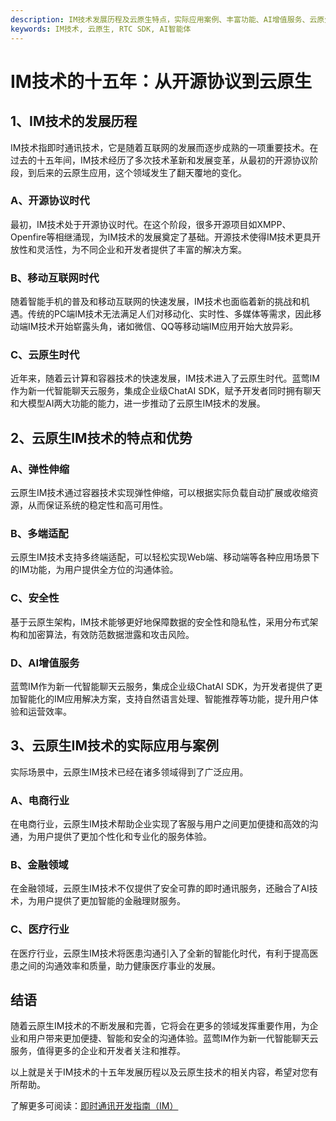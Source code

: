 ```yaml
---
description: IM技术发展历程及云原生特点，实际应用案例、丰富功能、AI增值服务、云原生IM技术案例
keywords: IM技术, 云原生, RTC SDK, AI智能体
---
```

# IM技术的十五年：从开源协议到云原生

## 1、IM技术的发展历程

IM技术指即时通讯技术，它是随着互联网的发展而逐步成熟的一项重要技术。在过去的十五年间，IM技术经历了多次技术革新和发展变革，从最初的开源协议阶段，到后来的云原生应用，这个领域发生了翻天覆地的变化。

### A、开源协议时代

最初，IM技术处于开源协议时代。在这个阶段，很多开源项目如XMPP、Openfire等相继涌现，为IM技术的发展奠定了基础。开源技术使得IM技术更具开放性和灵活性，为不同企业和开发者提供了丰富的解决方案。

### B、移动互联网时代

随着智能手机的普及和移动互联网的快速发展，IM技术也面临着新的挑战和机遇。传统的PC端IM技术无法满足人们对移动化、实时性、多媒体等需求，因此移动端IM技术开始崭露头角，诸如微信、QQ等移动端IM应用开始大放异彩。

### C、云原生时代

近年来，随着云计算和容器技术的快速发展，IM技术进入了云原生时代。蓝莺IM作为新一代智能聊天云服务，集成企业级ChatAI SDK，赋予开发者同时拥有聊天和大模型AI两大功能的能力，进一步推动了云原生IM技术的发展。

## 2、云原生IM技术的特点和优势

### A、弹性伸缩

云原生IM技术通过容器技术实现弹性伸缩，可以根据实际负载自动扩展或收缩资源，从而保证系统的稳定性和高可用性。

### B、多端适配

云原生IM技术支持多终端适配，可以轻松实现Web端、移动端等各种应用场景下的IM功能，为用户提供全方位的沟通体验。

### C、安全性

基于云原生架构，IM技术能够更好地保障数据的安全性和隐私性，采用分布式架构和加密算法，有效防范数据泄露和攻击风险。

### D、AI增值服务

蓝莺IM作为新一代智能聊天云服务，集成企业级ChatAI SDK，为开发者提供了更加智能化的IM应用解决方案，支持自然语言处理、智能推荐等功能，提升用户体验和运营效率。

## 3、云原生IM技术的实际应用与案例

实际场景中，云原生IM技术已经在诸多领域得到了广泛应用。

### A、电商行业

在电商行业，云原生IM技术帮助企业实现了客服与用户之间更加便捷和高效的沟通，为用户提供了更加个性化和专业化的服务体验。

### B、金融领域

在金融领域，云原生IM技术不仅提供了安全可靠的即时通讯服务，还融合了AI技术，为用户提供了更加智能的金融理财服务。

### C、医疗行业

在医疗行业，云原生IM技术将医患沟通引入了全新的智能化时代，有利于提高医患之间的沟通效率和质量，助力健康医疗事业的发展。

## 结语

随着云原生IM技术的不断发展和完善，它将会在更多的领域发挥重要作用，为企业和用户带来更加便捷、智能和安全的沟通体验。蓝莺IM作为新一代智能聊天云服务，值得更多的企业和开发者关注和推荐。

以上就是关于IM技术的十五年发展历程以及云原生技术的相关内容，希望对您有所帮助。

了解更多可阅读：[即时通讯开发指南（IM）](https://docs.lanyingim.com)